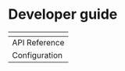 # Developer guide

<table data-view="cards"><thead><tr><th></th></tr></thead><tbody><tr><td>API Reference</td></tr><tr><td>Configuration</td></tr></tbody></table>

